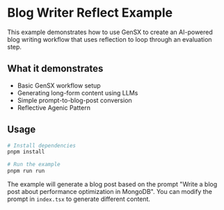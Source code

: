 # Blog Writer Reflect Example

This example demonstrates how to use GenSX to create an AI-powered blog writing workflow that uses reflection to loop through an evaluation step. 

## What it demonstrates

- Basic GenSX workflow setup
- Generating long-form content using LLMs
- Simple prompt-to-blog-post conversion
- Reflective Agenic Pattern

## Usage

```bash
# Install dependencies
pnpm install

# Run the example
pnpm run run
```

The example will generate a blog post based on the prompt "Write a blog post about performance optimization in MongoDB". You can modify the prompt in `index.tsx` to generate different content.
